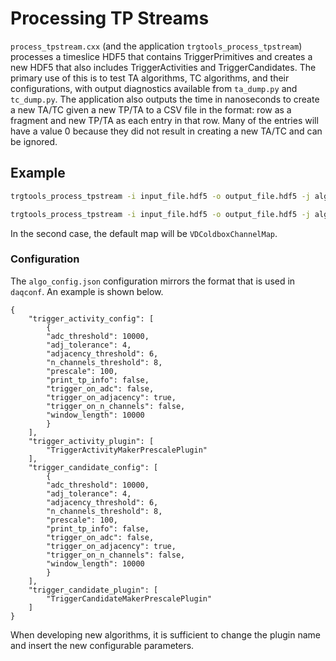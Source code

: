 # Processing TP Streams
`process_tpstream.cxx` (and the application `trgtools_process_tpstream`) processes a timeslice HDF5 that contains TriggerPrimitives and creates a new HDF5 that also includes TriggerActivities and TriggerCandidates. The primary use of this is to test TA algorithms, TC algorithms, and their configurations, with output diagnostics available from `ta_dump.py` and `tc_dump.py`. The application also outputs the time in nanoseconds to create a new TA/TC given a new TP/TA to a CSV file in the format: row as a fragment and new TP/TA as each entry in that row. Many of the entries will have a value 0 because they did not result in creating a new TA/TC and can be ignored.

## Example
```bash
trgtools_process_tpstream -i input_file.hdf5 -o output_file.hdf5 -j algo_config.json -p TriggerActivityMakerExamplePlugin -m VDColdboxChannelMap --quiet

trgtools_process_tpstream -i input_file.hdf5 -o output_file.hdf5 -j algo_config.json
```
In the second case, the default map will be `VDColdboxChannelMap`.

### Configuration
The `algo_config.json` configuration mirrors the format that is used in `daqconf`. An example is shown below.
```
{
	"trigger_activity_config": [
	    {
		"adc_threshold": 10000,
		"adj_tolerance": 4,
		"adjacency_threshold": 6,
		"n_channels_threshold": 8,
		"prescale": 100,
		"print_tp_info": false,
		"trigger_on_adc": false,
		"trigger_on_adjacency": true,
		"trigger_on_n_channels": false,
		"window_length": 10000
	    }
	],
	"trigger_activity_plugin": [
	    "TriggerActivityMakerPrescalePlugin"
	],
	"trigger_candidate_config": [
	    {
		"adc_threshold": 10000,
		"adj_tolerance": 4,
		"adjacency_threshold": 6,
		"n_channels_threshold": 8,
		"prescale": 100,
		"print_tp_info": false,
		"trigger_on_adc": false,
		"trigger_on_adjacency": true,
		"trigger_on_n_channels": false,
		"window_length": 10000
	    }
	],
	"trigger_candidate_plugin": [
	    "TriggerCandidateMakerPrescalePlugin"
	]
}
```
When developing new algorithms, it is sufficient to change the plugin name and insert the new configurable parameters.
